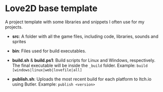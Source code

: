 # Love2D base template

A project template with some libraries and snippets I often use for my projects.

- **src**: A folder with all the game files, including code, libraries, sounds and sprites

- **bin**: Files used for build executables.

- **build.sh** & **build.ps1**: Build scripts for Linux and Windows, respectively. The final executable will be inside the `_build` folder. Example: `build [windows|linux|web|lovefile|all]`

- **publish.sh**: Uploads the most recent build for each platform to Itch.io using Butler. Example: `publish <version>`